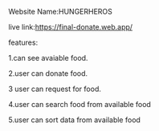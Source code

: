 Website Name:HUNGERHEROS

live link:https://final-donate.web.app/


features:

1.can see avaiable food.

2.user can donate food.

3 user can request for food.

4.user can search food from available food

5.user can sort data from available food

